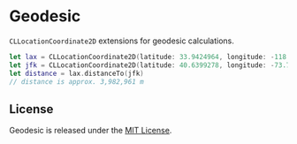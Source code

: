 # Geodesic

`CLLocationCoordinate2D` extensions for geodesic calculations.

```swift
let lax = CLLocationCoordinate2D(latitude: 33.9424964, longitude: -118.4080486)
let jfk = CLLocationCoordinate2D(latitude: 40.6399278, longitude: -73.7786925)
let distance = lax.distanceTo(jfk)
// distance is approx. 3,982,961 m
```
## License

Geodesic is released under the [MIT License](https://github.com/sbooth/Geodesic/blob/main/LICENSE.txt).

